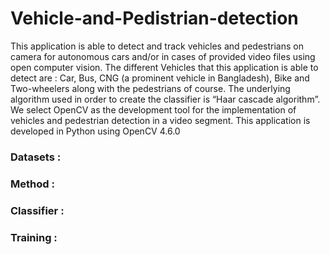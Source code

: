 # Vehicle-and-Pedistrian-detection


This application is able to detect and track vehicles and pedestrians on camera for autonomous cars and/or in cases of provided video files using open computer vision. The different Vehicles that this application is able to detect are : Car, Bus, CNG (a prominent vehicle in Bangladesh), Bike and Two-wheelers along with the pedestrians of course. The underlying algorithm used in order to create the classifier is “Haar cascade algorithm”. We select OpenCV as the development tool for the implementation of vehicles and pedestrian detection in a video segment. This application is developed in Python using OpenCV 4.6.0

### Datasets : 



### Method : 



### Classifier : 




### Training : 


